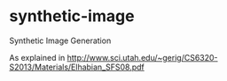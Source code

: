 synthetic-image
===============

Synthetic Image Generation

As explained in http://www.sci.utah.edu/~gerig/CS6320-S2013/Materials/Elhabian_SFS08.pdf